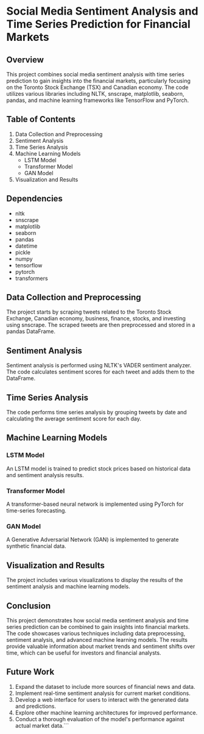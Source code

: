 # Social Media Sentiment Analysis and Time Series Prediction for Financial Markets

## Overview

This project combines social media sentiment analysis with time series prediction to gain insights into the financial markets, particularly focusing on the Toronto Stock Exchange (TSX) and Canadian economy. The code utilizes various libraries including NLTK, snscrape, matplotlib, seaborn, pandas, and machine learning frameworks like TensorFlow and PyTorch.

## Table of Contents

1. Data Collection and Preprocessing
2. Sentiment Analysis
3. Time Series Analysis
4. Machine Learning Models
   - LSTM Model
   - Transformer Model
   - GAN Model
5. Visualization and Results

## Dependencies

- nltk
- snscrape
- matplotlib
- seaborn
- pandas
- datetime
- pickle
- numpy
- tensorflow
- pytorch
- transformers

## Data Collection and Preprocessing

The project starts by scraping tweets related to the Toronto Stock Exchange, Canadian economy, business, finance, stocks, and investing using snscrape. The scraped tweets are then preprocessed and stored in a pandas DataFrame.

## Sentiment Analysis

Sentiment analysis is performed using NLTK's VADER sentiment analyzer. The code calculates sentiment scores for each tweet and adds them to the DataFrame.


## Time Series Analysis

The code performs time series analysis by grouping tweets by date and calculating the average sentiment score for each day.


## Machine Learning Models

### LSTM Model

An LSTM model is trained to predict stock prices based on historical data and sentiment analysis results.


### Transformer Model

A transformer-based neural network is implemented using PyTorch for time-series forecasting.


### GAN Model

A Generative Adversarial Network (GAN) is implemented to generate synthetic financial data.


## Visualization and Results

The project includes various visualizations to display the results of the sentiment analysis and machine learning models.


## Conclusion

This project demonstrates how social media sentiment analysis and time series prediction can be combined to gain insights into financial markets. The code showcases various techniques including data preprocessing, sentiment analysis, and advanced machine learning models. The results provide valuable information about market trends and sentiment shifts over time, which can be useful for investors and financial analysts.

## Future Work

1. Expand the dataset to include more sources of financial news and data.
2. Implement real-time sentiment analysis for current market conditions.
3. Develop a web interface for users to interact with the generated data and predictions.
4. Explore other machine learning architectures for improved performance.
5. Conduct a thorough evaluation of the model's performance against actual market data.```


